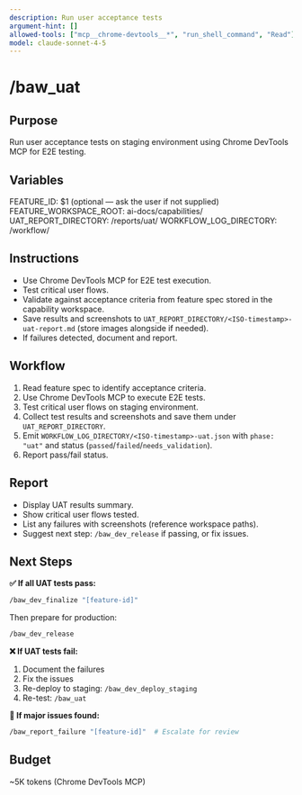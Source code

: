 ```yaml
---
description: Run user acceptance tests
argument-hint: []
allowed-tools: ["mcp__chrome-devtools__*", "run_shell_command", "Read"]
model: claude-sonnet-4-5
---
```


# /baw_uat

## Purpose
Run user acceptance tests on staging environment using Chrome DevTools MCP for E2E testing.

## Variables
FEATURE_ID: $1 (optional — ask the user if not supplied)
FEATURE_WORKSPACE_ROOT: ai-docs/capabilities/
UAT_REPORT_DIRECTORY: <feature-workspace>/reports/uat/
WORKFLOW_LOG_DIRECTORY: <feature-workspace>/workflow/

## Instructions
- Use Chrome DevTools MCP for E2E test execution.
- Test critical user flows.
- Validate against acceptance criteria from feature spec stored in the capability workspace.
- Save results and screenshots to `UAT_REPORT_DIRECTORY/<ISO-timestamp>-uat-report.md` (store images alongside if needed).
- If failures detected, document and report.

## Workflow
1. Read feature spec to identify acceptance criteria.
2. Use Chrome DevTools MCP to execute E2E tests.
3. Test critical user flows on staging environment.
4. Collect test results and screenshots and save them under `UAT_REPORT_DIRECTORY`.
5. Emit `WORKFLOW_LOG_DIRECTORY/<ISO-timestamp>-uat.json` with `phase: "uat"` and status (`passed`/`failed`/`needs_validation`).
6. Report pass/fail status.

## Report
- Display UAT results summary.
- Show critical user flows tested.
- List any failures with screenshots (reference workspace paths).
- Suggest next step: `/baw_dev_release` if passing, or fix issues.

## Next Steps

**✅ If all UAT tests pass:**
```bash
/baw_dev_finalize "[feature-id]"
```

Then prepare for production:
```bash
/baw_dev_release
```

**❌ If UAT tests fail:**
1. Document the failures
2. Fix the issues
3. Re-deploy to staging: `/baw_dev_deploy_staging`
4. Re-test: `/baw_uat`

**🔴 If major issues found:**
```bash
/baw_report_failure "[feature-id]"  # Escalate for review
```

## Budget
~5K tokens (Chrome DevTools MCP)
